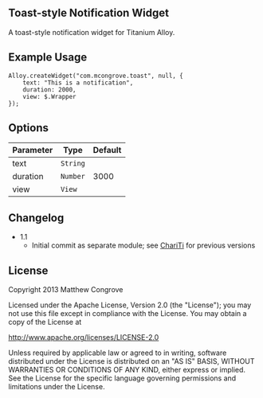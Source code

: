Toast-style Notification Widget
-------------------
A toast-style notification widget for Titanium Alloy.

Example Usage
-------------

	Alloy.createWidget("com.mcongrove.toast", null, {
		text: "This is a notification",
		duration: 2000,
		view: $.Wrapper
	});

Options
-------
Parameter | Type     | Default |
----------|----------|---------|
text      | `String` |         |
duration  | `Number` | 3000    |
view      | `View`   |         |

Changelog
---------
* 1.1
	* Initial commit as separate module; see [ChariTi](https://github.com/mcongrove/ChariTi/tree/master/app/widgets) for previous versions

License
-------

Copyright 2013 Matthew Congrove

Licensed under the Apache License, Version 2.0 (the "License");
you may not use this file except in compliance with the License.
You may obtain a copy of the License at

   http://www.apache.org/licenses/LICENSE-2.0

Unless required by applicable law or agreed to in writing, software
distributed under the License is distributed on an "AS IS" BASIS,
WITHOUT WARRANTIES OR CONDITIONS OF ANY KIND, either express or implied.
See the License for the specific language governing permissions and
limitations under the License.